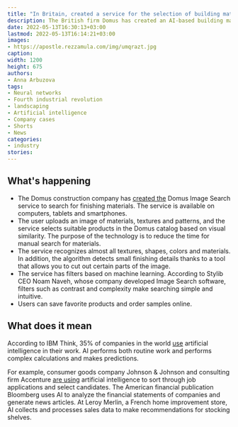 ```yaml
---
title: "In Britain, created a service for the selection of building materials based on a neural network"
description: The British firm Domus has created an AI-based building materials selection service. He determines the material, texture, pattern and small decorative objects from the image, and then looks for a suitable product in the company's catalog
date: 2022-05-13T16:30:13+03:00
lastmod: 2022-05-13T16:14:21+03:00
images:
- https://apostle.rezzamula.com/img/umqrazt.jpg
caption:
width: 1200
height: 675
authors:
- Anna Arbuzova
tags:
- Neural networks
- Fourth industrial revolution
- landscaping
- Artificial intelligence
- Company cases
- Shorts
- News
categories:
- industry
stories:
---
```


## What's happening

- The Domus construction company has [created the](https://www.dezeen.com/2022/05/11/domus-image-search-app-tiles-finishing-materials-video/) Domus Image Search service to search for finishing materials. The service is available on computers, tablets and smartphones.
- The user uploads an image of materials, textures and patterns, and the service selects suitable products in the Domus catalog based on visual similarity. The purpose of the technology is to reduce the time for manual search for materials.
- The service recognizes almost all textures, shapes, colors and materials. In addition, the algorithm detects small finishing details thanks to a tool that allows you to cut out certain parts of the image.
- The service has filters based on machine learning. According to Stylib CEO Noam Naveh, whose company developed Image Search software, filters such as contrast and complexity make searching simple and intuitive.
- Users can save favorite products and order samples online.

## What does it mean

According to IBM Think, 35% of companies in the world [use](https://venturebeat.com/2022/05/10/rising-ai-adoption-is-also-enabling-sustainability-new-ibm-research-finds/) artificial intelligence in their work. AI performs both routine work and performs complex calculations and makes predictions.

For example, consumer goods company Johnson & Johnson and consulting firm Accenture [are using](https://www.newmetrix.com/non-tech-businesses-are-beginning-to-use-artificial-intelligence-at-scale) artificial intelligence to sort through job applications and select candidates. The American financial publication Bloomberg uses AI to analyze the financial statements of companies and generate news articles. At Leroy Merlin, a French home improvement store, AI collects and processes sales data to make recommendations for stocking shelves.

